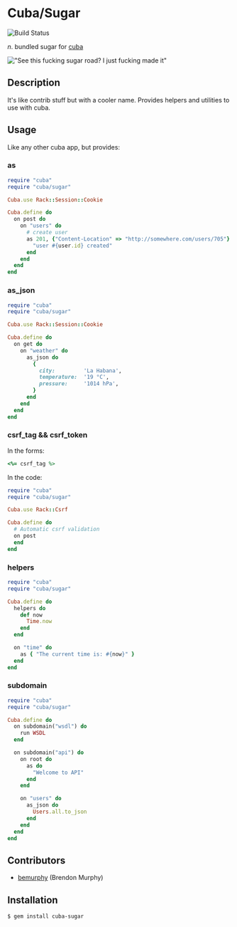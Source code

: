 Cuba/Sugar
==========

![Build Status](https://secure.travis-ci.org/elcuervo/cuba-sugar.png)

_n_. bundled sugar for [cuba](https://github.com/soveran/cuba)

!["See this fucking sugar road? I just fucking made it"](http://maynardswitzer.com/library/Cuba/2002CubaSugarCaneCutterInField.A.jpg)

Description
-----------

It's like contrib stuff but with a cooler name.
Provides helpers and utilities to use with cuba.

Usage
-----

Like any other cuba app, but provides:

### as

```ruby
require "cuba"
require "cuba/sugar"

Cuba.use Rack::Session::Cookie

Cuba.define do
  on post do
    on "users" do
      # create user
      as 201, {"Content-Location" => "http://somewhere.com/users/705"} do
        "user #{user.id} created"
      end
    end
  end
end
```

### as_json

```ruby
require "cuba"
require "cuba/sugar"

Cuba.use Rack::Session::Cookie

Cuba.define do
  on get do
    on "weather" do
      as_json do
        {
          city:         'La Habana',
          temperature:  '19 °C',
          pressure:     '1014 hPa',
        }
      end
    end
  end
end
```

### csrf_tag && csrf_token

In the forms:

```ruby
<%= csrf_tag %>
```

In the code:

```ruby
require "cuba"
require "cuba/sugar"

Cuba.use Rack::Csrf

Cuba.define do
  # Automatic csrf validation
  on post
  end
end
```

### helpers

```ruby
require "cuba"
require "cuba/sugar"

Cuba.define do
  helpers do
    def now
      Time.now
    end
  end

  on "time" do
    as { "The current time is: #{now}" }
  end
end
```

### subdomain

```ruby
require "cuba"
require "cuba/sugar"

Cuba.define do
  on subdomain("wsdl") do
    run WSDL
  end

  on subdomain("api") do
    on root do
      as do
        "Welcome to API"
      end
    end

    on "users" do
      as_json do
        Users.all.to_json
      end
    end
  end
end
```

Contributors
------------

  * [bemurphy](https://github.com/bemurphy) (Brendon Murphy)

Installation
------------

```bash
$ gem install cuba-sugar
```
